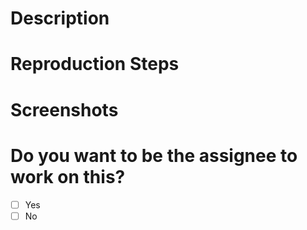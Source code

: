 <!--[
  Thank you for contributing to our project, it means a lot!
  Please use this issue template and remove sections that don't apply

  Filing issues counts as contributions!
  If you haven't already, create a pull request (PR) to add yourself to our contributors page
  More info here: https://github.com/ifmeorg/ifme#contributor-blurb

  If you need any help, please message our #dev channel on Slack
  To join our contributor community, email us at join.ifme@gmail.com

  Please select the appropriate labels to tag this issue
]-->

# Description 

<!--[Description of issue, this includes a feature suggestion, bug report, code cleanup, and refactoring idea]-->

# Reproduction Steps

<!--[Steps to reproduce bugs (provide as many details as possible including browser and operating system), remove this title/section if not applicable]-->

# Screenshots

<!--[
  Screenshots, remove this title/section if not applicable
  GIF creation tools like Licecap (https://www.cockos.com/licecap) are great for capturing interactions
]-->

# Do you want to be the assignee to work on this?

- [ ] Yes
- [ ] No

<!--[
  You don't have to work on the issue to file an issue!
  If you do want to work on it, make sure you assign yourself to the issue
  If you are unable to find your username in the Assignees dropdown, let us know in #dev on Slack
]-->